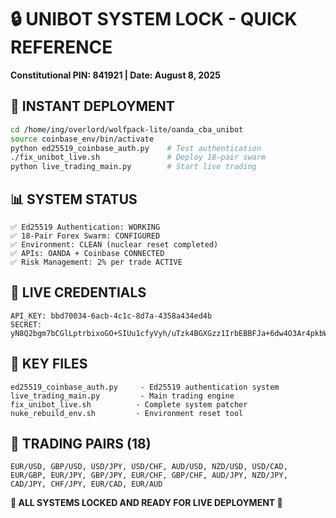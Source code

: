 # 🔒 UNIBOT SYSTEM LOCK - QUICK REFERENCE
**Constitutional PIN: 841921 | Date: August 8, 2025**

## 🚀 INSTANT DEPLOYMENT
```bash
cd /home/ing/overlord/wolfpack-lite/oanda_cba_unibot
source coinbase_env/bin/activate
python ed25519_coinbase_auth.py    # Test authentication
./fix_unibot_live.sh               # Deploy 18-pair swarm
python live_trading_main.py        # Start live trading
```

## 📊 SYSTEM STATUS
```
✅ Ed25519 Authentication: WORKING
✅ 18-Pair Forex Swarm: CONFIGURED
✅ Environment: CLEAN (nuclear reset completed)
✅ APIs: OANDA + Coinbase CONNECTED
✅ Risk Management: 2% per trade ACTIVE
```

## 🔐 LIVE CREDENTIALS
```
API_KEY: bbd70034-6acb-4c1c-8d7a-4358a434ed4b
SECRET: yN8Q2bgm7bCGlLptrbixoGO+SIUu1cfyVyh/uTzk4BGXGzz1IrbEBBFJa+6dw4O3Ar4pkbWKW1SOeUB/r8n1kg==
```

## 📁 KEY FILES
```
ed25519_coinbase_auth.py     - Ed25519 authentication system
live_trading_main.py         - Main trading engine  
fix_unibot_live.sh          - Complete system patcher
nuke_rebuild_env.sh         - Environment reset tool
```

## 🎯 TRADING PAIRS (18)
```
EUR/USD, GBP/USD, USD/JPY, USD/CHF, AUD/USD, NZD/USD, USD/CAD,
EUR/GBP, EUR/JPY, GBP/JPY, EUR/CHF, GBP/CHF, AUD/JPY, NZD/JPY,
CAD/JPY, CHF/JPY, EUR/CAD, EUR/AUD
```

**🚨 ALL SYSTEMS LOCKED AND READY FOR LIVE DEPLOYMENT 🚨**
